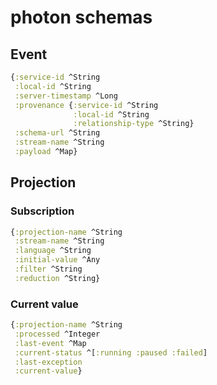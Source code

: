 # photon schemas

## Event

```clojure
{:service-id ^String
 :local-id ^String
 :server-timestamp ^Long
 :provenance {:service-id ^String
              :local-id ^String
              :relationship-type ^String}
 :schema-url ^String
 :stream-name ^String
 :payload ^Map}
```

## Projection

### Subscription

```clojure
{:projection-name ^String
 :stream-name ^String
 :language ^String
 :initial-value ^Any
 :filter ^String
 :reduction ^String}
```

### Current value

```clojure
{:projection-name ^String
 :processed ^Integer
 :last-event ^Map
 :current-status ^[:running :paused :failed]
 :last-exception
 :current-value}
```


